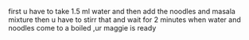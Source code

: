 first u have to take 1.5 ml water and then add the noodles and masala mixture
then u have to stirr that and wait for 2 minutes 
when water and noodles come to a boiled ,ur maggie is ready